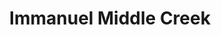 ---
title: Immanuel Middle Creek
tags: john
image: src/files/john/Immanuel_Middle_Creek_2000.jpg
imageBase: Immanuel_Middle_Creek
alt: Low rolling hills and puffy white clouds with Immanuel Lutheran Church sticking up out of the center. 
width: 2000
height: 1333
imageDate: September 2024
location: Seward County, NE
camera: Canon 5DS
metaDescription: Low rolling hills and puffy white clouds with Immanuel Lutheran Church sticking up out of the center. 
---